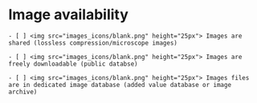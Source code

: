 # Image availability

````{dropdown} Minimal 
- [ ] <img src="images_icons/blank.png" height="25px"> Images are shared (lossless compression/microscope images)

````

````{dropdown} Recommended
- [ ] <img src="images_icons/blank.png" height="25px"> Images are freely downloadable (public databse)

````

````{dropdown} Ideal
- [ ] <img src="images_icons/blank.png" height="25px"> Images files are in dedicated image database (added value database or image archive)

````
<!--Notes which will not be shown on the actual page-->